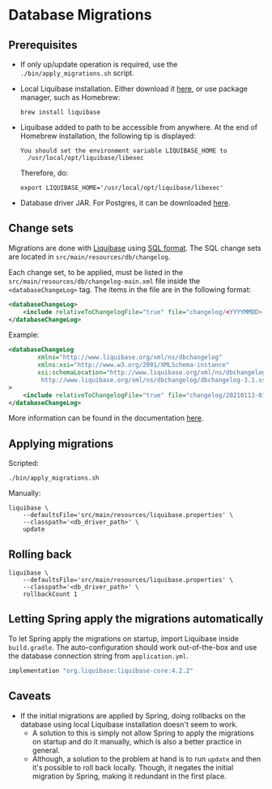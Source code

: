# Database Migrations

## Prerequisites

- If only up/update operation is required, use the `./bin/apply_migrations.sh`
  script.
- Local Liquibase installation. Either download it [here][liquibase_download],
  or use package manager, such as Homebrew:

  ```console
  brew install liquibase
  ```

- Liquibase added to path to be accessible from anywhere. At the end of
  Homebrew installation, the following tip is displayed:

  ```console
  You should set the environment variable LIQUIBASE_HOME to
    /usr/local/opt/liquibase/libexec
  ```

  Therefore, do:

  ```console
  export LIQUIBASE_HOME='/usr/local/opt/liquibase/libexec'
  ```

- Database driver JAR. For Postgres, it can be downloaded
  [here][postgres_download].

## Change sets

Migrations are done with [Liquibase][liquibase_docs] using [SQL
format][liquibase_sql_format]. The SQL change sets are located in
`src/main/resources/db/changelog`.

Each change set, to be applied, must be listed in the
`src/main/resources/db/changelog-main.xml` file inside the
`<databaseChangeLog>` tag. The items in the file are in the following format:

```xml
<databaseChangeLog>
    <include relativeToChangelogFile="true" file="changelog/<YYYYMMDD>-<NN>-<migration_name>-.sql"/>
</databaseChangeLog>
```

Example:

```xml
<databaseChangeLog
        xmlns="http://www.liquibase.org/xml/ns/dbchangelog"
        xmlns:xsi="http://www.w3.org/2001/XMLSchema-instance"
        xsi:schemaLocation="http://www.liquibase.org/xml/ns/dbchangelog
         http://www.liquibase.org/xml/ns/dbchangelog/dbchangelog-3.1.xsd"
>
    <include relativeToChangelogFile="true" file="changelog/20210113-01--create-welcomemessages-table.sql"/>
</databaseChangeLog>
```

More information can be found in the documentation
[here][liquibase_sql_format].

## Applying migrations

Scripted:

```console
./bin/apply_migrations.sh
```

Manually:

```console
liquibase \
    --defaultsFile='src/main/resources/liquibase.properties' \
    --classpath='<db_driver_path>' \
    update
```

## Rolling back

```console
liquibase \
    --defaultsFile='src/main/resources/liquibase.properties' \
    --classpath='<db_driver_path>' \
    rollbackCount 1
```

## Letting Spring apply the migrations automatically

To let Spring apply the migrations on startup, import Liquibase inside
`build.gradle`. The auto-configuration should work out-of-the-box and use the
database connection string from `application.yml`.

```groovy
implementation "org.liquibase:liquibase-core:4.2.2"
```

## Caveats

- If the initial migrations are applied by Spring, doing rollbacks on the
  database using local Liquibase installation doesn't seem to work.
  - A solution to this is simply not allow Spring to apply the migrations on
    startup and do it manually, which is also a better practice in general.
  - Although, a solution to the problem at hand is to run `update` and then
    it's possible to roll back locally. Though, it negates the initial
    migration by Spring, making it redundant in the first place.

[liquibase_docs]: https://docs.liquibase.com
[liquibase_download]: https://www.liquibase.org/download
[liquibase_sql_format]:
  https://docs.liquibase.com/concepts/basic/sql-format.html
[postgres_download]: https://jdbc.postgresql.org/download.html
